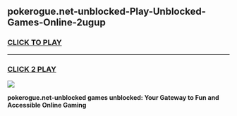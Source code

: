
## pokerogue.net-unblocked-Play-Unblocked-Games-Online-2ugup
<h3>
<a href="https://premium76.site?title=pokerogue.net-unblocked&ref=25A">CLICK TO PLAY</a></h3>
<hr>

<h3>
<a href="https://premium76.site?title=pokerogue.net-unblocked&ref=25A">CLICK 2 PLAY</a>
  
</h3>

<a href="https://premium76.site?title=pokerogue.net-unblocked&ref=25A"><img src="https://clearcache.store/games.png"></a>


**pokerogue.net-unblocked games unblocked: Your Gateway to Fun and Accessible Online Gaming**
